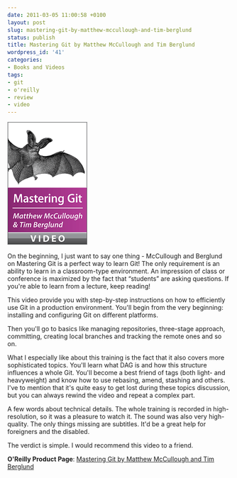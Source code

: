 ```yaml
---
date: 2011-03-05 11:00:58 +0100
layout: post
slug: mastering-git-by-matthew-mccullough-and-tim-berglund
status: publish
title: Mastering Git by Matthew McCullough and Tim Berglund
wordpress_id: '41'
categories:
- Books and Videos
tags:
- git
- o'reilly
- review
- video
---
```


![Mastering Git by Matthew McCullough and Tim Berglund Video cover](/img/posts/mastering-git.gif)

On the beginning, I just want to say one thing - McCullough and Berglund on Mastering Git is a perfect way to learn Git! The only requirement is an ability to learn in a classroom-type environment. An impression of class or conference is maximized by the fact that “students” are asking questions. If you're able to learn from a lecture, keep reading!

This video provide you with step-by-step instructions on how to efficiently use Git in a production environment. You'll begin from the very beginning: installing and configuring Git on different platforms.

Then you'll go to basics like managing repositories, three-stage approach, committing, creating local branches and tracking the remote ones and so on.

What I especially like about this training is the fact that it also covers more sophisticated topics. You'll learn what DAG is and how this structure influences a whole Git. You'll become a best friend of tags (both light- and heavyweight) and know how to use rebasing, amend, stashing and others. I've to mention that it's quite easy to get lost during these topics discussion, but you can always rewind the video and repeat a complex part.

A few words about technical details. The whole training is recorded in high-resolution, so it was a pleasure to watch it. The sound was also very high-quality. The only things missing are subtitles. It'd be a great help for foreigners and the disabled.

The verdict is simple. I would recommend this video to a friend.

**O'Reilly Product Page**: [Mastering Git by Matthew McCullough and Tim Berglund](http://oreilly.com/catalog/0636920017479/)
